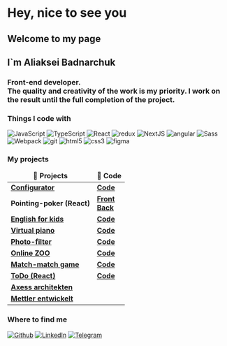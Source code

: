 # Hey, nice to see you

## Welcome to my page
## I`m Aliaksei Badnarchuk
### Front-end developer. <br>The quality and creativity of the work is my priority. I work on the result until the full completion of the project.

### Things I code with
<p>
  <img alt="JavaScript" src="https://img.shields.io/badge/-JavaScript-FF9E0F?style=flat-square&logo=javascript&logoColor=white" />
  <img alt="TypeScript" src="https://img.shields.io/badge/-TypeScript-007ACC?style=flat-square&logo=typescript&logoColor=white" />
  <img alt="React" src="https://img.shields.io/badge/-React-45b8d8?style=flat-square&logo=react&logoColor=white" />
  <img alt="redux" src="https://img.shields.io/badge/-Redux-764ABC?style=flat-square&logo=redux&logoColor=white" />
  <img alt="NextJS" src="https://img.shields.io/badge/next.js-000000?style=flat-square&logo=nextdotjs&logoColor=white" />
  <img alt="angular" src="https://img.shields.io/badge/-Angular-764A00?style=flat-square&logo=angular&logoColor=white" />
  <img alt="Sass" src="https://img.shields.io/badge/-Sass-CC6699?style=flat-square&logo=sass&logoColor=white" />
  <img alt="Webpack" src="https://img.shields.io/badge/-Webpack-8DD6F9?style=flat-square&logo=webpack&logoColor=white" /> 
  <img alt="git" src="https://img.shields.io/badge/-Git-F05032?style=flat-square&logo=git&logoColor=white" />
  <img alt="html5" src="https://img.shields.io/badge/-HTML5-red?style=flat-square&logo=html5&logoColor=white" />
  <img alt="css3" src="https://img.shields.io/badge/-CSS3-13aa52?style=flat-square&logo=css3&logoColor=white" />
  <img alt="figma" src="https://img.shields.io/badge/-Figma-F9A03C?style=flat-square&logo=figma&logoColor=white" />
 </p>

### My projects
<table>
  <thead align="center">
    <tr border: none;>
      <td><b>🎁 Projects</b></td>
      <td><b>📄 Code</b></td>
    </tr>
  </thead>
  <tbody>
     <tr>
      <td><a href="https://ah-configurator.vercel.app/?id=K-02.03" target="_blank"><b>Configurator</b></a></td>
      <td><a href="https://github.com/alexej1900/AH_configurator"><b>Code</b></a><br>
    </tr>
    <tr>
      <td><b>Pointing-poker (React)</b></td>
      <td><a href="https://github.com/alexej1900/pointing-poker"><b>Front</b></a><br>
      <a href="https://github.com/alexej1900/pointing-poker-server"><b>Back</b></a></td>
    </tr>
    <tr>
      <td><a href="https://alexej1900.github.io/english-for-kids/english-for-kids/" target="_blank"><b>English for kids</b></a></td>
      <td><a href="https://github.com/alexej1900/english-for-kids"><b>Code</b></a></td>
    </tr>
    <tr>
      <td><a href="https://alexej1900.github.io/virtual-piano/virtual-piano/" target="_blank"><b>Virtual piano</b></a></td>
      <td><a href="https://github.com/alexej1900/virtual-piano"><b>Code</b></a></td>
    </tr>
    <tr>
      <td><a href="https://alexej1900.github.io/photo-filter/photo-filter/" target="_blank"><b>Photo-filter</b></a></td>
      <td><a href="https://github.com/alexej1900/photo-filter"><b>Code</b></a></td>
    </tr>
    <tr>
      <td><a href="https://alexej1900.github.io/online-zoo/online-zoo/pages/landing/index.html" target="_blank"><b>Online ZOO</b></a></td>
      <td><a href="https://github.com/alexej1900/online-zoo"><b>Code</b></a></td>
    </tr>
    <tr>
      <td><a href="https://alexej1900.github.io/match-match-game/index.html" target="_blank"><b>Match-match game</b></a></td>
      <td><a href="https://github.com/alexej1900/match-match-game"><b>Code</b></a></td>
    </tr>
    <tr>
      <td><a href="https://react-todo-alexej1900.herokuapp.com/" target="_blank"><b>ToDo (React)</b></a></td>
      <td><a href="https://github.com/alexej1900/react-todo"><b>Code</b></a></td>
    </tr>
    <tr>
      <td><a href="https://axess.ch/" target="_blank"><b>Axess architekten</b></a></td>
      <td><b></b></td>
    </tr>
    <tr>
      <td><a href="https://mettler-entwickler.ch)" target="_blank"><b>Mettler entwickelt</b></a></td>
      <td><b></b></td>
    </tr>
  </tbody>
</table>

### Where to find me</h3>
<p><a href="https://github.com/alexej1900" target="_blank"><img alt="Github" src="https://img.shields.io/badge/GitHub-%2312100E.svg?&style=for-the-badge&logo=Github&logoColor=white" /></a> <a href="https://www.linkedin.com/in/badnarchuk" target="_blank"><img alt="LinkedIn" src="https://img.shields.io/badge/linkedin-%230077B5.svg?&style=for-the-badge&logo=linkedin&logoColor=white" /></a> <a href="https://t.me/Alexey1900" target="_blank"><img alt="Telegram" src="https://img.shields.io/badge/telegram-%23BB77B5.svg?&style=for-the-badge&logo=telegram&logoColor=white" /></a> 
</p>
